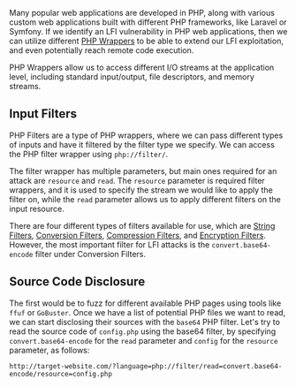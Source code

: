 Many popular web applications are developed in PHP, along with various custom web applications built with different PHP frameworks, like Laravel or Symfony. If we identify an LFI vulnerability in PHP web applications, then we can utilize different [PHP Wrappers](https://www.php.net/manual/en/wrappers.php.php) to be able to extend our LFI exploitation, and even potentially reach remote code execution.

PHP Wrappers allow us to access different I/O streams at the application level, including standard input/output, file descriptors, and memory streams.
## Input Filters
PHP Filters are a type of PHP wrappers, where we can pass different types of inputs and have it filtered by the filter type we specify. We can access the PHP filter wrapper using `php://filter/`.

The filter wrapper has multiple parameters, but main ones required for an attack are `resource` and `read`. The `resource` parameter is required filter wrappers, and it is used to specify the stream we would like to apply the filter on, while the `read` parameter allows us to apply different filters on the input resource.

There are four different types of filters available for use, which are [String Filters](https://www.php.net/manual/en/filters.string.php), [Conversion Filters](https://www.php.net/manual/en/filters.convert.php), [Compression Filters](https://www.php.net/manual/en/filters.compression.php), and [Encryption Filters](https://www.php.net/manual/en/filters.encryption.php). However, the most important filter for LFI attacks is the `convert.base64-encode` filter under Conversion Filters.
## Source Code Disclosure
The first would be to fuzz for different available PHP pages using tools like `ffuf` or `GoBuster`. Once we have a list of potential PHP files we want to read, we can start disclosing their sources with the `base64` PHP filter. Let's try to read the source code of `config.php` using the base64 filter, by specifying `convert.base64-encode` for the `read` parameter and `config` for the `resource` parameter, as follows:
```url
http://target-website.com/?language=php://filter/read=convert.base64-encode/resource=config.php
```